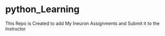 # python_Learning
This Repo is Created to add My Ineuron Assignments and Submit it to the Instructor
